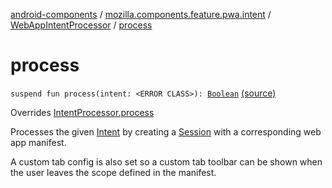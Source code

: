 [android-components](../../index.md) / [mozilla.components.feature.pwa.intent](../index.md) / [WebAppIntentProcessor](index.md) / [process](./process.md)

# process

`suspend fun process(intent: <ERROR CLASS>): `[`Boolean`](https://kotlinlang.org/api/latest/jvm/stdlib/kotlin/-boolean/index.html) [(source)](https://github.com/mozilla-mobile/android-components/blob/master/components/feature/pwa/src/main/java/mozilla/components/feature/pwa/intent/WebAppIntentProcessor.kt#L42)

Overrides [IntentProcessor.process](../../mozilla.components.feature.intent.processing/-intent-processor/process.md)

Processes the given [Intent](#) by creating a [Session](../../mozilla.components.browser.session/-session/index.md) with a corresponding web app manifest.

A custom tab config is also set so a custom tab toolbar can be shown when the user leaves
the scope defined in the manifest.


